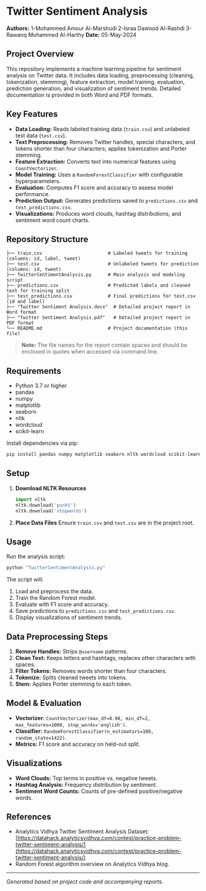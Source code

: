 # Twitter Sentiment Analysis

**Authors:**
   1-Mohammed Amour Al-Marshudi
   2-Israa Dawood Al-Rashdi
   3-Rawanq Mohammed Al-Harthy 
**Date:** 05-May-2024

## Project Overview

This repository implements a machine learning pipeline for sentiment analysis on Twitter data. It includes data loading, preprocessing (cleaning, tokenization, stemming), feature extraction, model training, evaluation, prediction generation, and visualization of sentiment trends. Detailed documentation is provided in both Word and PDF formats.

## Key Features

* **Data Loading:** Reads labeled training data (`train.csv`) and unlabeled test data (`test.csv`).
* **Text Preprocessing:** Removes Twitter handles, special characters, and tokens shorter than four characters; applies tokenization and Porter stemming.
* **Feature Extraction:** Converts text into numerical features using `CountVectorizer`.
* **Model Training:** Uses a `RandomForestClassifier` with configurable hyperparameters.
* **Evaluation:** Computes F1 score and accuracy to assess model performance.
* **Prediction Output:** Generates predictions saved to `predictions.csv` and `test_predictions.csv`.
* **Visualizations:** Produces word clouds, hashtag distributions, and sentiment word count charts.

## Repository Structure

```plaintext
├── train.csv                        # Labeled tweets for training (columns: id, label, tweet)
├── test.csv                         # Unlabeled tweets for prediction (columns: id, tweet)
├── TwitterCentimentAnalysis.py      # Main analysis and modeling script
├── predictions.csv                  # Predicted labels and cleaned text for training split
├── test_predictions.csv             # Final predictions for test.csv (id and label)
├── "Twitter Sentiment Analysis.docx"  # Detailed project report in Word format
├── "Twitter Sentiment Analysis.pdf"   # Detailed project report in PDF format
└── README.md                        # Project documentation (this file)
```

> **Note:** The file names for the report contain spaces and should be enclosed in quotes when accessed via command line.

## Requirements

* Python 3.7 or higher
* pandas
* numpy
* matplotlib
* seaborn
* nltk
* wordcloud
* scikit-learn

Install dependencies via pip:

```bash
pip install pandas numpy matplotlib seaborn nltk wordcloud scikit-learn
```

## Setup

1. **Download NLTK Resources**

   ```python
   import nltk
   nltk.download('punkt')
   nltk.download('stopwords')
   ```
2. **Place Data Files**
   Ensure `train.csv` and `test.csv` are in the project root.

## Usage

Run the analysis script:

```bash
python "TwitterCentimentAnalysis.py"
```

The script will:

1. Load and preprocess the data.
2. Train the Random Forest model.
3. Evaluate with F1 score and accuracy.
4. Save predictions to `predictions.csv` and `test_predictions.csv`.
5. Display visualizations of sentiment trends.

## Data Preprocessing Steps

1. **Remove Handles:** Strips `@username` patterns.
2. **Clean Text:** Keeps letters and hashtags, replaces other characters with spaces.
3. **Filter Tokens:** Removes words shorter than four characters.
4. **Tokenize:** Splits cleaned tweets into tokens.
5. **Stem:** Applies Porter stemming to each token.

## Model & Evaluation

* **Vectorizer:** `CountVectorizer(max_df=0.90, min_df=2, max_features=1000, stop_words='english')`.
* **Classifier:** `RandomForestClassifier(n_estimators=100, random_state=1422)`.
* **Metrics:** F1 score and accuracy on held-out split.

## Visualizations

* **Word Clouds:** Top terms in positive vs. negative tweets.
* **Hashtag Analysis:** Frequency distribution by sentiment.
* **Sentiment Word Counts:** Counts of pre-defined positive/negative words.

## References

* Analytics Vidhya Twitter Sentiment Analysis Dataset: [https://datahack.analyticsvidhya.com/contest/practice-problem-twitter-sentiment-analysis/](https://datahack.analyticsvidhya.com/contest/practice-problem-twitter-sentiment-analysis/)
* Random Forest algorithm overview on Analytics Vidhya blog.

---

*Generated based on project code and accompanying reports.*
